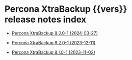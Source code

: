 # Percona XtraBackup {{vers}} release notes index

* [Percona XtraBackup 8.3.0-1 (2024-03-27)](8.3.0-1.md)

* [Percona XtraBackup 8.2.0-1 (2023-12-11)](8.2.0-1.md)

* [Percona XtraBackup 8.1.0-1 (2023-11-02)](8.1.0-1.md)
